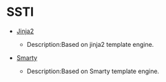 # SSTI

- [Jinja2](https://github.com/Stakcery/Web-Security/tree/main/SSTI/jinja2)
  - Description:Based on jinja2 template engine.

- [Smarty](https://github.com/Stakcery/Web-Security/tree/main/SSTI/smarty)
  - Description:Based on Smarty template engine.